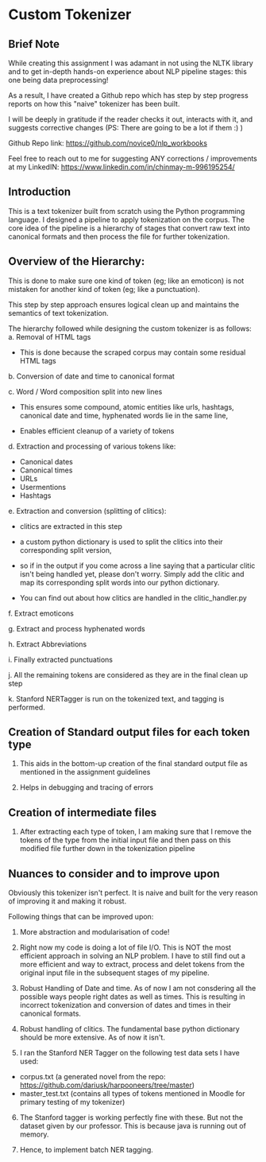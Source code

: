 # Custom Tokenizer

## Brief Note

While creating this assignment I was adamant in not using the NLTK library and to get in-depth hands-on experience about NLP pipeline stages: this one being data preprocessing!

As a result, I have created a Github repo which has step by step progress reports on how this "naive" tokenizer has been built.

I will be deeply in gratitude if the reader checks it out, interacts with it, and suggests corrective changes (PS: There are going to be a lot if them :) )

Github Repo link: https://github.com/novice0/nlp_workbooks

Feel free to reach out to me for suggesting ANY corrections / improvements at my LinkedIN: https://www.linkedin.com/in/chinmay-m-996195254/

## Introduction

This is a text tokenizer built from scratch using the Python programming language. I designed a pipeline to apply tokenization on the corpus. The core idea of the pipeline is a hierarchy of stages that convert raw text into canonical formats and then process the file for further tokenization.

## Overview of the Hierarchy:

This is done to make sure one kind of token (eg; like an emoticon) is not mistaken for another kind of token (eg; like a punctuation).

This step by step approach ensures logical clean up and maintains the semantics of text tokenization.

The hierarchy followed while designing the custom tokenizer is as follows:
a. Removal of HTML tags

- This is done because the scraped corpus may contain some residual HTML tags

b. Conversion of date and time to canonical format

c. Word / Word composition split into new lines

- This ensures some compound, atomic entities like urls, hashtags, canonical date and time, hyphenated words lie in the same line,

- Enables efficient cleanup of a variety of tokens

d. Extraction and processing of various tokens like:

- Canonical dates
- Canonical times
- URLs
- Usermentions
- Hashtags

e. Extraction and conversion (splitting of clitics):

- clitics are extracted in this step

- a custom python dictionary is used to split the clitics into their corresponding split version,

- so if in the output if you come across a line saying that a particular clitic isn't being handled yet, please don't worry. Simply add the clitic and map its corresponding split words into our python dictionary.

- You can find out about how clitics are handled in the clitic_handler.py

f. Extract emoticons

g. Extract and process hyphenated words

h. Extract Abbreviations

i. Finally extracted punctuations

j. All the remaining tokens are considered as they are in the final clean up step

k. Stanford NERTagger is run on the tokenized text, and tagging is performed.

## Creation of Standard output files for each token type

1. This aids in the bottom-up creation of the final standard output file as mentioned in the assignment guidelines

2. Helps in debugging and tracing of errors

## Creation of intermediate files

1. After extracting each type of token, I am making sure that I remove the tokens of the type from the initial input file and then pass on this modified file further down in the tokenization pipeline

## Nuances to consider and to improve upon

Obviously this tokenizer isn't perfect. It is naive and built for the very reason of improving it and making it robust.

Following things that can be improved upon:

1. More abstraction and modularisation of code!

2. Right now my code is doing a lot of file I/O. This is NOT the most efficient approach in solving an NLP problem. I have to still find out a more efficient and way to extract, process and delet tokens from the original input file in the subsequent stages of my pipeline.

3. Robust Handling of Date and time. As of now I am not consdering all the possible ways people right dates as well as times. This is resulting in incorrect tokenization and conversion of dates and times in their canonical formats.

4. Robust handling of clitics. The fundamental base python dictionary should be more extensive. As of now it isn't.

5. I ran the Stanford NER Tagger on the following test data sets I have used:

- corpus.txt (a generated novel from the repo: https://github.com/dariusk/harpooneers/tree/master)
- master_test.txt (contains all types of tokens mentioned in Moodle for primary testing of my tokenizer)

6. The Stanford tagger is working perfectly fine with these. But not the dataset given by our professor. This is because java is running out of memory.

7. Hence, to implement batch NER tagging.
